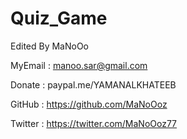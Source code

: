 # Quiz_Game
Edited  By MaNoOo 

MyEmail : manoo.sar@gmail.com 

Donate : paypal.me/YAMANALKHATEEB 

GitHub :  https://github.com/MaNoOoz 

Twitter : https://twitter.com/MaNoOoz77 
